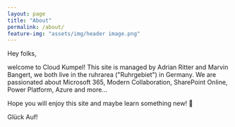```yaml
---
layout: page
title: "About"
permalink: /about/
feature-img: "assets/img/header image.png"
---
```


Hey folks,

welcome to Cloud Kumpel! This site is managed by Adrian Ritter and Marvin Bangert, we both live in the ruhrarea ("Ruhrgebiet") in Germany. We are passionated about Microsoft 365, Modern Collaboration, SharePoint Online, Power Platform, Azure and more...

Hope you will enjoy this site and maybe learn something new! 🙂

Glück Auf!
